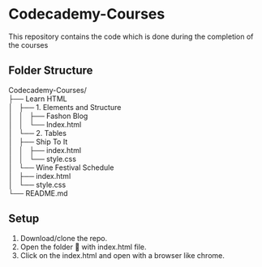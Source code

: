 # Codecademy-Courses

This repository contains the code which is done during the completion of the courses

## Folder Structure

Codecademy-Courses/ \
  ├── Learn HTML\
  │   ├── 1. Elements and Structure\
  │   │   ├── Fashon Blog\
  │   │   └── Index.html\
  │   └── 2. Tables\
  │       ├── Ship To It\
  │       │   ├── index.html\
  │       │   └── style.css\
  │       └── Wine Festival Schedule\
  │           ├── index.html\
  │           └── style.css\
  └── README.md

## Setup

1. Download/clone the repo.
2. Open the folder 📁 with index.html file.
3. Click on the index.html and open with a browser like chrome. 

